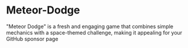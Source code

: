 # Meteor-Dodge
"Meteor Dodge" is a fresh and engaging game that combines simple mechanics with a space-themed challenge, making it appealing for your GitHub sponsor page
